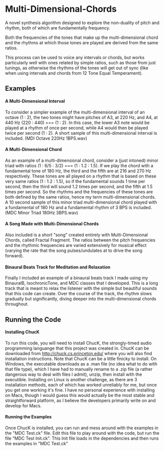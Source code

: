 # Multi-Dimensional-Chords

A novel synthesis algorithm designed to explore the non-duality of pitch and rhythm, both of which are fundamentally frequency.

Both the frequencies of the tones that make up the multi-dimensional chord and the rhythms at which those tones are played are derived from the same ratios.

This process can be used to voice any intervals or chords, but works particularly well with ones related by simple ratios, such as those from just tunings, as otherwise the rhythms of the tones will get out of sync (like when using intervals and chords from 12 Tone Equal Temperament).


## Examples
#### A Multi-Dimensional Interval
To consider a simpler example of the multi-dimensional interval of an octave (1 : 2), the two tones might have pitches of A3, at 220 Hz, and A4, at 440 Hz (220 : 440) === (1 : 2). In this case, the lower A3 note would be played at a rhythm of once per second, while A4 would then be played twice per second (1 : 2).
A short sample of this multi-dimensional interval is included. (MDI Octave 220Hz 1BPS.wav)

#### A Multi-Dimensional Chord
As an example of a multi-dimensional chord, consider a (just intoned) minor triad with ratios (1 : 6/5 : 3/2) === (1 : 1.2 : 1.5). If we play the chord with a fundamental tone of 180 Hz, the third and the fifth are at 216 and 270 Hz respectively. These tones are all played on a rhythm that is based on these very same ratios (1 : 1.2 : 1.5), so if the fundamental sounds 1 time per second, then the third will sound 1.2 times per second, and the fifth at 1.5 times per second. So the rhythms and the frequencies of these tones are both defined by the same ratios, hence my term multi-dimensional chords.
A 10 second sample of this minor triad multi-dimensional chord played with a fundamental of 180 Hz and a fundamental rhythm of 3 BPS is included. (MDC Minor Triad 180Hz 3BPS.wav)

#### A Song Made with Multi-Dimensional Chords
Also included is a short "song" created entirely with Multi-Dimensional Chords, called Fractal Fragment. The ratios between the pitch frequencies and the rhythmic frequencies are varied extensively for musical effect (varying the rate that the song pulses/undulates at to drive the song forward).

#### Binaural Beats Track for Meditation and Relaxation
Finally I included an example of a binaural beats track I made using my BinauralB, IsochronicTone, and MDC classes that I developed. This is a long track that is meant to relax the listener with the simple but beautiful sounds that this code can create. Over the course of the track, the rhythm slows gradually but significantly, diving deeper into the multi-dimensional chords throughout.


## Running the Code
#### Installing ChucK
To run this code, you will need to install ChucK, the strongly-timed audio programming languange that this project was created in. ChucK can be downloaded from http://chuck.cs.princeton.edu/ where you will also find installation instructions. Note that ChucK can be a little finicky to install.
On Windows, the executable downloads as a .man file (no idea what to do with that file type), which I have had to manually rename to a .zip file (a rather dangerous way to deal with files I admit), unzip, then install with the executible.
Installing on Linux is another challenge, as there are 3 installation methods, each of which has worked unreliably for me, but once you get one working it's fine.
I have no personal experience with installing on Macs, though I would guess this would actually be the most stable and straightforward platform, as I believe the developers primarily write on and develop for Macs.
#### Running the Examples
Once ChucK is installed, you can run and mess around with the examples in the "MDC Test.ck" file. Edit this file to play around with the code, but run the file "MDC Test Init.ck". This Init file loads in the dependencies and then runs the examples in "MDC Test.ck"
